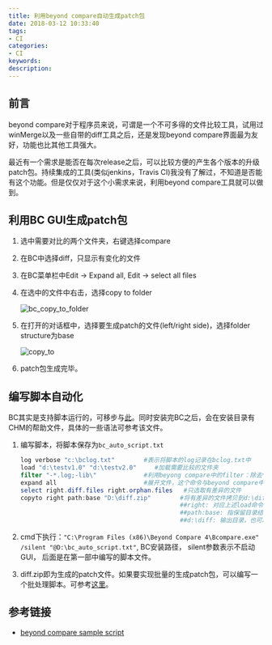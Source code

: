```yaml
---
title: 利用beyond compare自动生成patch包
date: 2018-03-12 10:33:40
tags:
- CI
categories:
- CI
keywords:
description:
---
```




## 前言

beyond compare对于程序员来说，可谓是一个不可多得的文件比较工具，试用过winMerge以及一些自带的diff工具之后，还是发现beyond compare界面最为友好，功能也比其他工具强大。



最近有一个需求是能否在每次release之后，可以比较方便的产生各个版本的升级patch包。持续集成的工具(类似jenkins，Travis CI)我没有了解过，不知道是否能有这个功能。但是仅仅对于这个小需求来说，利用beyond compare工具就可以做到。



<!--more-->



## 利用BC GUI生成patch包

1. 选中需要对比的两个文件夹，右键选择compare

2. 在BC中选择diff，只显示有变化的文件

3. 在BC菜单栏中Edit -> Expand all, Edit -> select all files

4. 在选中的文件中右击，选择copy to folder

   ![bc_copy_to_folder](bc_copy_to_folder.png)

5. 在打开的对话框中，选择要生成patch的文件(left/right side)，选择folder structure为base

   ![copy_to](copy_to.png)

6. patch包生成完毕。



## 编写脚本自动化

BC其实是支持脚本运行的，可移步与[此](https://www.scootersoftware.com/v4help/index.html?sample_scripts.html)。同时安装完BC之后，会在安装目录有CHM的帮助文件，具体的一些语法可参考该文件。



1. 编写脚本，将脚本保存为`bc_auto_script.txt`

   ```powershell
   log verbose "c:\bclog.txt"        #表示将脚本的log记录在bclog.txt中
   load "d:\testv1.0" "d:\testv2.0"     #加载需要比较的文件夹
   filter "-*.log;-lib\"             #利用beyong compare中的filter：除去*.log文件以及lib子文件夹，即这些不参与比较
   expand all                        #展开文件，这个命令与beyond compare中的UI的expand all是对应的
   select right.diff.files right.orphan.files   #只选取有差异的文件
   copyto right path:base "D:\diff.zip"        #将有差异的文件拷贝到d:\diff中，注意copyto命令的参数
                                               ##right: 对应上述load命令中的参数，即testv2.0，意思是将testv2.0的差异文件copy出来
                                               ##path:base: 指保留目录结构
                                               ##d:\diff: 输出目录，也可以指明为zip文件：如"d:\diff.zip"，这样最后会生成一个zip包
   ```

2. cmd下执行：`"C:\Program Files (x86)\Beyond Compare 4\Bcompare.exe" /silent "@D:\bc_auto_script.txt"`, BC安装路径， silent参数表示不启动GUI， 后面是在第一部中编写的脚本文件。

3. diff.zip即为生成的patch文件。如果要实现批量的生成patch包，可以编写一个批处理脚本。可参考[这里](https://github.com/byGeek/auto_patch)。



## 参考链接

- [beyond compare sample script](https://www.scootersoftware.com/v4help/index.html?sample_scripts.html)